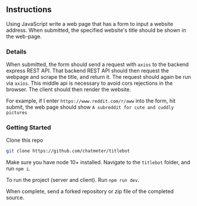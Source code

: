 ## Instructions

Using JavaScript write a web page that has a form to input a website address. When submitted, the specified website's title should be shown in the web-page.

### Details

When submitted, the form should send a request with `axios` to the backend express REST API. 
That backend REST API should then request the webpage and scrape the title, and return it. The request should again be run via `axios`. This middle api is necessary to avoid cors rejections in the browser.
The client should then render the website.

For example, if I enter `https://www.reddit.com/r/aww` into the form, hit submit, the web page should show `A subreddit for cute and cuddly pictures`

### Getting Started
Clone this repo

```bash
git clone https://github.com/chatmeter/titlebot
```

Make sure you have node 10+ installed. Navigate to the `titlebot` folder, and run `npm i`.

To run the project (server and client). Run `npm run dev`.

When complete, send a forked repository or zip file of the completed source. 

